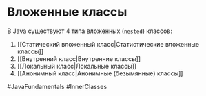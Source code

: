 # Вложенные классы
В Java существуют 4 типа вложенных (`nested`) классов:  

1.  [[Статический вложенный класс|Статистические вложенные классы]]
2.  [[Внутренний класс|Внутренние классы]]
3.  [[Локальный класс|Локальные классы]]
4.  [[Анонимный класс|Анонимные (безымянные) классы]]

#JavaFundamentals 
#InnerClasses
